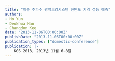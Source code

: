 ```yaml
---
title: "이중 주파수 광역보강시스템 한반도 지역 성능 예측"
authors:
- Ho Yun
- Deokhwa Han
- Changdon Kee
date: "2013-11-06T00:00:00Z"
publishDate: "2013-11-06T00:00:00Z"
publication_types: ["domestic-conference"]
publication: |-
    KGS 2013, 2013년 11월 6~8일
---
```

